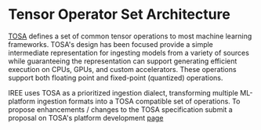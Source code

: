 # Tensor Operator Set Architecture

[TOSA](https://developer.mlplatform.org/w/tosa/) defines a set of common
tensor operations to most machine learning
frameworks. TOSA's design has been focused provide a simple intermediate
representation for ingesting models from a variety of sources while
guaranteeing the representation can support generating efficient
execution on CPUs, GPUs, and custom accelerators. These operations
support both floating point and fixed-point (quantized) operations.

IREE uses TOSA as a prioritized ingestion dialect, transforming multiple
ML-platform ingestion formats into a TOSA compatible set of operations.
To propose enhancements / changes to the TOSA specification submit a
proposal on TOSA's platform development
[page](https://developer.mlplatform.org/w/tosa/#:~:text=Specification%20Contributions)
